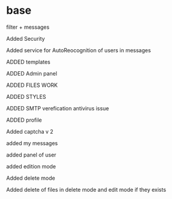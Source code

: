 # base
filter + messages

Added Security

Added service for AutoReocognition of users in messages

ADDED templates

ADDED Admin panel

ADDED FILES WORK

ADDED STYLES

ADDED SMTP verefication antivirus issue

ADDED profile

Added captcha v 2

added my messages

added panel of user

added edition mode

Added delete mode

Added delete of files in delete mode and edit mode if they exists
